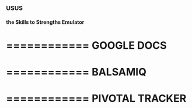 ### USUS
#### the Skills to Strengths Emulator

============
GOOGLE DOCS
============


============
BALSAMIQ
============

============
PIVOTAL TRACKER
============